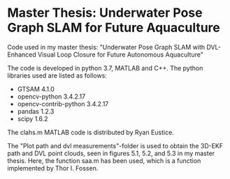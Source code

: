 # Master Thesis: Underwater Pose Graph SLAM for Future Aquaculture
Code used in my master thesis: "Underwater Pose Graph SLAM with DVL-Enhanced Visual Loop Closure for Future Autonomous Aquaculture"

The code is developed in python 3.7, MATLAB and C++. 
The python libraries used are listed as follows:
- GTSAM 4.1.0
- opencv-python 3.4.2.17
- opencv-contrib-python 3.4.2.17
- pandas 1.2.3
- scipy 1.6.2

The clahs.m MATLAB code is distributed by Ryan Eustice.

The "Plot path and dvl measurements"-folder is used to obtain 
the 3D-EKF path and DVL point clouds, seen in figures 5.1,
5.2, and 5.3 in my master thesis. Here, the function saa.m 
has been used, which is a function implemented by Thor I. Fossen.

